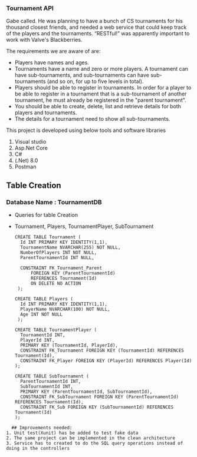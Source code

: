 ### **Tournament API**

Gabe called. He was planning to have a bunch of CS tournaments for his thousand closest friends, and needed a web service that could keep track of the players and the tournaments. “RESTful!” was apparently important to work with Valve's Blackberries.

The requirements we are aware of are:
- Players have names and ages.
- Tournaments have a name and zero or more players. A tournament can have sub-tournaments, and sub-tournaments can have sub-tournaments (and so on, for up to five levels in total).
- Players should be able to register in tournaments. In order for a player to be able to register in a tournament that is a sub-tournament of another tournament, he must already be registered in the "parent tournament".
- You should be able to create, delete, list and retrieve details for both players and tournaments.
- The details for a tournament need to show all sub-tournaments.

This project is developed using below tools and software libraries

1. Visual studio
2. Asp.Net Core
3. C#
4. (.Net) 8.0
5. Postman

 ## Table Creation
### Database Name : TournamentDB
- Queries for table Creation
- Tournament, Players, TournamentPlayer, SubTournament
  
  ```
  CREATE TABLE Tournament (
    Id INT PRIMARY KEY IDENTITY(1,1),
    TournamentName NVARCHAR(255) NOT NULL,
    NumberOfPlayers INT NOT NULL,
    ParentTournamentId INT NULL,

    CONSTRAINT FK_Tournament_Parent
        FOREIGN KEY (ParentTournamentId)
        REFERENCES Tournament(Id)
        ON DELETE NO ACTION
   ); 
  
  CREATE TABLE Players (
    Id INT PRIMARY KEY IDENTITY(1,1),
    PlayerName NVARCHAR(100) NOT NULL,
    Age INT NOT NULL
   );
    
  CREATE TABLE TournamentPlayer (
    TournamentId INT,
    PlayerId INT,
    PRIMARY KEY (TournamentId, PlayerId),
    CONSTRAINT FK_Tournament FOREIGN KEY (TournamentId) REFERENCES Tournament(Id),
    CONSTRAINT FK_Player FOREIGN KEY (PlayerId) REFERENCES Player(Id)
  );

  CREATE TABLE SubTournament (
    ParentTournamentId INT,
    SubTournamentId INT,
    PRIMARY KEY (ParentTournamentId, SubTournamentId),
    CONSTRAINT FK_SubTournament FOREIGN KEY (ParentTournamentId) REFERENCES Tournament(Id),
    CONSTRAINT FK_Sub FOREIGN KEY (SubTournamentId) REFERENCES Tournament(Id)
  );
```
  ## Improvements needed:
1. Unit test(Xunit) has be added to test fake data
2. The same project can be implemented in the clean architecture
3. Service has to created to do the SQL query operations instead of doing in the controllers
  
   
